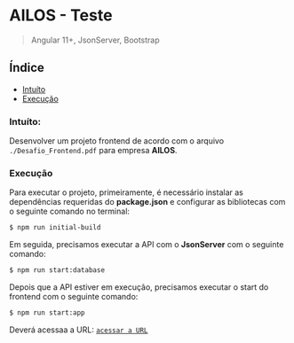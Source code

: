 # AILOS - Teste

> Angular 11+, JsonServer, Bootstrap

## Índice
* [Intuíto](#intuito)
* [Execução](#execucao)


### Intuíto:
Desenvolver um projeto frontend de acordo com o arquivo `./Desafio_Frontend.pdf` para empresa **AILOS**.

### Execução
Para executar o projeto, primeiramente, é necessário instalar as dependências requeridas do **package.json** e configurar as bibliotecas com o seguinte comando no terminal:
```Bash
$ npm run initial-build
```

Em seguida, precisamos executar a API com o **JsonServer** com o seguinte comando:
```Bash
$ npm run start:database
```

Depois que a API estiver em execução, precisamos executar o start do frontend com o seguinte comando:
```Bash
$ npm run start:app
```

Deverá acessaa a URL: [`acessar a URL`](http://localhost:4200/)

```
